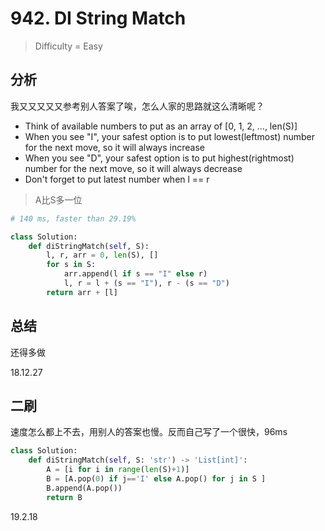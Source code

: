 # 942. DI String Match
> Difficulty = Easy

## 分析

我又又又又又参考别人答案了唉，怎么人家的思路就这么清晰呢？

- Think of available numbers to put as an array of [0, 1, 2, ..., len(S)]
- When you see "I", your safest option is to put lowest(leftmost) number for the next move, so it will always increase
- When you see "D", your safest option is to put highest(rightmost) number for the next move, so it will always decrease
- Don't forget to put latest number when l == r
> A比S多一位

```python
# 140 ms, faster than 29.19%

class Solution:
    def diStringMatch(self, S):
        l, r, arr = 0, len(S), []
        for s in S:
            arr.append(l if s == "I" else r)
            l, r = l + (s == "I"), r - (s == "D")
        return arr + [l]
```


## 总结

还得多做

18.12.27


## 二刷

速度怎么都上不去，用别人的答案也慢。反而自己写了一个很快，96ms
```python
class Solution:
    def diStringMatch(self, S: 'str') -> 'List[int]':
        A = [i for i in range(len(S)+1)]
        B = [A.pop(0) if j=='I' else A.pop() for j in S ]
        B.append(A.pop())
        return B
```

19.2.18
